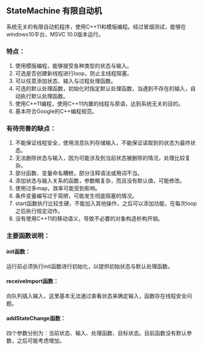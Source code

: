 ## StateMachine 有限自动机
系统无关的有限自动机程序，使用C++11和模版编程。经过冒烟测试，能够在windows10平台，MSVC 10.0版本运行。
### 特点：
1. 使用模版编程，能够接受各种类型的状态与输入。
2. 可选是否创建新线程进行loop，防止主线程阻塞。
3. 可以任意添加状态、输入与过程处理函数。
4. 可选的默认处理函数，初始化时指定默认处理函数，当遇到不存在的输入，自动执行默认处理函数。
5. 使用C\++11编程，使用C\++11内置的线程与原语，达到系统无关的目的。
6. 基本符合Google的C++编程规范。
### 有待完善的缺点：
1. 不能保证线程安全，使用消息队列存储输入，不能保证读取到的状态为最终状态。
2. 无法删除状态与输入，因为可能涉及到当前状态被删除的情况，处理比较复杂。
3. 部分函数、变量命名糟糕，部分注释语法或用词不当。
4. 添加状态与输入关系的函数，参数略复杂，而且没有默认值，可能修改。
5. 使用过多map，效率可能受到影响。
6. 条件变量编写过于简陋，可能发生彻底阻塞的情况。
7. start函数执行比较生硬，不能加入其他操作，之后可以添加功能，在每次loop之后执行规定动作。
8. 没有使用C++11的移动语义，导致不必要的对象构造析构开销。
### 主要函数说明：
#### init函数：
运行前必须执行init函数进行初始化，以提供初始状态与默认处理函数。
#### receiveImport函数：
向队列插入输入，这里基本无法通过查看状态来确定输入，函数存在线程安全问题。
#### addStateChange函数：
四个参数分别为：当前状态、输入、处理函数、目标状态。目前函数没有默认参数，之后可能考虑增加。
